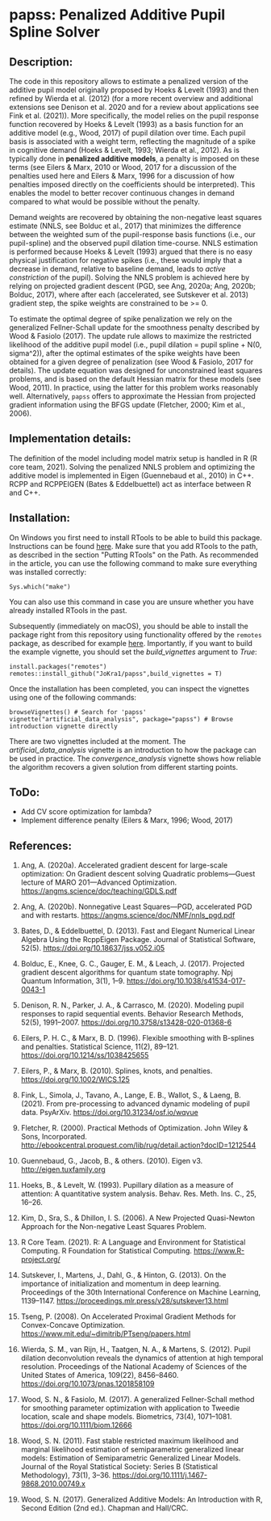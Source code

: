 # papss: Penalized Additive Pupil Spline Solver

## Description:
The code in this repository allows to estimate a penalized version of the additive pupil model originally proposed by Hoeks & Levelt (1993) and then refined by Wierda et al. (2012) (for a more recent overview and additional extensions see Denison et al. 2020 and for a review about applications see Fink et al. (2021)). More specifically, the model relies on the pupil response function recovered by Hoeks & Levelt (1993) as a basis function for an additive model (e.g., Wood, 2017) of pupil dilation over time. Each pupil basis is associated with a weight term, reflecting the magnitude of a spike in cognitive demand (Hoeks & Levelt, 1993; Wierda et al., 2012). As is typically done in **penalized additive models**, a penalty is imposed on these terms (see Eilers & Marx, 2010 or Wood, 2017 for a discussion of the penalties used here and Eilers & Marx, 1996 for a discussion of how penalties imposed directly on the coefficients should be interpreted). This enables the model to better recover continuous changes in demand compared to what would be possible without the penalty.

Demand weights are recovered by obtaining the non-negative least squares estimate (NNLS, see Bolduc et al., 2017) that minimizes the difference between the weighted sum of the pupil-response basis functions (i.e., our pupil-spline) and the observed pupil dilation time-course. NNLS estimation is performed because Hoeks & Levelt (1993) argued that there is no easy physical justification for negative spikes (i.e., these would imply that a decrease in demand, relative to baseline demand, leads to *active constriction* of the pupil). Solving the NNLS problem is achieved here by relying on projected gradient descent (PGD, see Ang, 2020a; Ang, 2020b; Bolduc, 2017), where after each (accelerated, see Sutskever et al. 2013) gradient step, the spike weights are constrained to be >= 0.

To estimate the optimal degree of spike penalization we rely on the generalized Fellner-Schall update for the smoothness penalty described by Wood & Fasiolo (2017). The update rule allows to maximize the restricted likelihood of the additive pupil model (i.e., pupil dilation = pupil spline + N(0, sigma^2)), after the optimal estimates of the spike weights have been obtained for a given degree of penalization (see Wood & Fasiolo, 2017 for details). The update equation was designed for unconstrained least squares problems, and is based on the default Hessian matrix for these models (see Wood, 2011). In practice, using the latter for this problem works reasonably well. Alternatively, ``papss`` offers to approximate the Hessian from projected gradient information using the BFGS update (Fletcher, 2000; Kim et al., 2006).

## Implementation details:
The definition of the model including model matrix setup is handled in R (R core team, 2021). Solving the penalized NNLS problem and optimizing the additive model is implemented in Eigen (Guennebaud et al., 2010) in C++. RCPP and RCPPEIGEN  (Bates & Eddelbuettel) act as interface between R and C++. 

## Installation:
On Windows you first need to install RTools to be able to build this package. Instructions can be found [here](https://cran.r-project.org/bin/windows/Rtools/rtools40.html). Make sure that you add RTools to the path, as described in the section "Putting RTools" on the Path. As recommended in the article, you can use the following command to make sure everything was installed correctly:

```
Sys.which("make")
```

You can also use this command in case you are unsure whether you have already installed RTools in the past.


Subsequently (immediately on macOS), you should be able to install the package right from this repository using functionality offered by the ``remotes`` package, as described for example [here](https://cran.r-project.org/web/packages/remotes/readme/README.html). Importantly, if you want to build the example vignette, you should set the *build_vignettes* argument to *True*:

```
install.packages("remotes")
remotes::install_github("JoKra1/papss",build_vignettes = T)
```

Once the installation has been completed, you can inspect the vignettes using one of the following commands:

```
browseVignettes() # Search for 'papss'
vignette("artificial_data_analysis", package="papss") # Browse introduction vignette directly
```

There are two vignettes included at the moment. The *artificial_data_analysis* vignette is an introduction to how the
package can be used in practice. The *convergence_analysis* vignette shows how reliable the algorithm recovers a given solution from
different starting points.

## ToDo:
- Add CV score optimization for lambda?
- Implement difference penalty (Eilers & Marx, 1996; Wood, 2017)

## References:

1. Ang, A. (2020a). Accelerated gradient descent for large-scale optimization: On Gradient descent solving Quadratic problems—Guest lecture of MARO 201—Advanced Optimization. https://angms.science/doc/teaching/GDLS.pdf

2. Ang, A. (2020b). Nonnegative Least Squares—PGD, accelerated PGD and with restarts. https://angms.science/doc/NMF/nnls_pgd.pdf

3. Bates, D., & Eddelbuettel, D. (2013). Fast and Elegant Numerical Linear Algebra Using the RcppEigen Package. Journal of Statistical Software, 52(5). https://doi.org/10.18637/jss.v052.i05

4. Bolduc, E., Knee, G. C., Gauger, E. M., & Leach, J. (2017). Projected gradient descent algorithms for quantum state tomography. Npj Quantum Information, 3(1), 1–9. https://doi.org/10.1038/s41534-017-0043-1

5. Denison, R. N., Parker, J. A., & Carrasco, M. (2020). Modeling pupil responses to rapid sequential events. Behavior Research Methods, 52(5), 1991–2007. https://doi.org/10.3758/s13428-020-01368-6

6. Eilers, P. H. C., & Marx, B. D. (1996). Flexible smoothing with B-splines and penalties. Statistical Science, 11(2), 89–121. https://doi.org/10.1214/ss/1038425655

7. Eilers, P., & Marx, B. (2010). Splines, knots, and penalties. https://doi.org/10.1002/WICS.125

8. Fink, L., Simola, J., Tavano, A., Lange, E. B., Wallot, S., & Laeng, B. (2021). From pre-processing to advanced dynamic modeling of pupil data. PsyArXiv. https://doi.org/10.31234/osf.io/wqvue

9. Fletcher, R. (2000). Practical Methods of Optimization. John Wiley & Sons, Incorporated. http://ebookcentral.proquest.com/lib/rug/detail.action?docID=1212544

10. Guennebaud, G., Jacob, B., & others. (2010). Eigen v3. http://eigen.tuxfamily.org

11. Hoeks, B., & Levelt, W. (1993). Pupillary dilation as a measure of attention: A quantitative system analysis. Behav. Res. Meth. Ins. C., 25, 16–26.

12. Kim, D., Sra, S., & Dhillon, I. S. (2006). A New Projected Quasi-Newton Approach for the Non-negative Least Squares Problem.

13. R Core Team. (2021). R: A Language and Environment for Statistical Computing. R Foundation for Statistical Computing. https://www.R-project.org/

14. Sutskever, I., Martens, J., Dahl, G., & Hinton, G. (2013). On the importance of initialization and momentum in deep learning. Proceedings of the 30th International Conference on Machine Learning, 1139–1147. https://proceedings.mlr.press/v28/sutskever13.html

15. Tseng, P. (2008). On Accelerated Proximal Gradient Methods for Convex-Concave Optimization. https://www.mit.edu/~dimitrib/PTseng/papers.html

16. Wierda, S. M., van Rijn, H., Taatgen, N. A., & Martens, S. (2012). Pupil dilation deconvolution reveals the dynamics of attention at high temporal resolution. Proceedings of the National Academy of Sciences of the United States of America, 109(22), 8456–8460. https://doi.org/10.1073/pnas.1201858109

17. Wood, S. N., & Fasiolo, M. (2017). A generalized Fellner-Schall method for smoothing parameter optimization with application to Tweedie location, scale and shape models. Biometrics, 73(4), 1071–1081. https://doi.org/10.1111/biom.12666

18. Wood, S. N. (2011). Fast stable restricted maximum likelihood and marginal likelihood estimation of semiparametric generalized linear models: Estimation of Semiparametric Generalized Linear Models. Journal of the Royal Statistical Society: Series B (Statistical Methodology), 73(1), 3–36. https://doi.org/10.1111/j.1467-9868.2010.00749.x

19. Wood, S. N. (2017). Generalized Additive Models: An Introduction with R, Second Edition (2nd ed.). Chapman and Hall/CRC.
